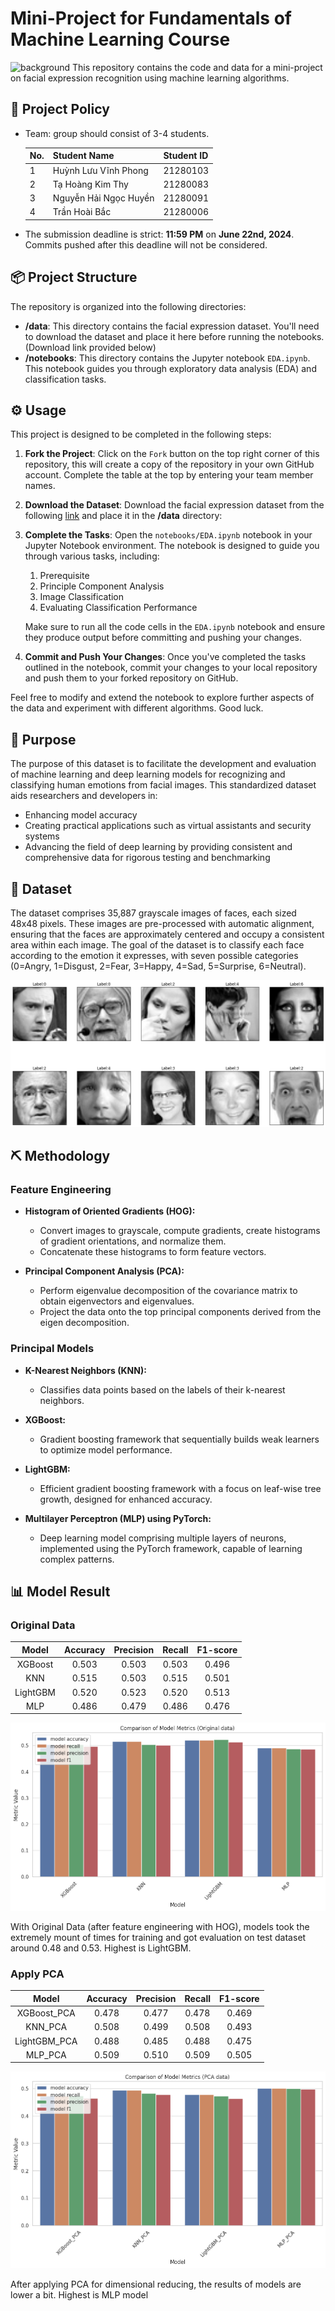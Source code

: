 # Mini-Project for Fundamentals of Machine Learning Course
![background](./materials/ai_wp.jpg)
This repository contains the code and data for a mini-project on facial expression recognition using machine learning algorithms.

## 📑 Project Policy
- Team: group should consist of 3-4 students.

    |No.| Student Name    | Student ID |
    | --------| -------- | ------- |
    |1|Huỳnh Lưu Vĩnh Phong|21280103|
    |2|Tạ Hoàng Kim Thy|21280083|
    |3|Nguyễn Hải Ngọc Huyền|21280091|
    |4|Trần Hoài Bắc|21280006|

- The submission deadline is strict: **11:59 PM** on **June 22nd, 2024**. Commits pushed after this deadline will not be considered.

## 📦 Project Structure

The repository is organized into the following directories:

- **/data**: This directory contains the facial expression dataset. You'll need to download the dataset and place it here before running the notebooks. (Download link provided below)
- **/notebooks**: This directory contains the Jupyter notebook ```EDA.ipynb```. This notebook guides you through exploratory data analysis (EDA) and classification tasks.

## ⚙️ Usage

This project is designed to be completed in the following steps:

1. **Fork the Project**: Click on the ```Fork``` button on the top right corner of this repository, this will create a copy of the repository in your own GitHub account. Complete the table at the top by entering your team member names.

2. **Download the Dataset**: Download the facial expression dataset from the following [link](https://mega.nz/file/foM2wDaa#GPGyspdUB2WV-fATL-ZvYj3i4FqgbVKyct413gxg3rE) and place it in the **/data** directory:

3. **Complete the Tasks**: Open the ```notebooks/EDA.ipynb``` notebook in your Jupyter Notebook environment. The notebook is designed to guide you through various tasks, including:
    
    1. Prerequisite
    2. Principle Component Analysis
    3. Image Classification
    4. Evaluating Classification Performance 

    Make sure to run all the code cells in the ```EDA.ipynb``` notebook and ensure they produce output before committing and pushing your changes.

5. **Commit and Push Your Changes**: Once you've completed the tasks outlined in the notebook, commit your changes to your local repository and push them to your forked repository on GitHub.


Feel free to modify and extend the notebook to explore further aspects of the data and experiment with different algorithms. Good luck.

## :pushpin: Purpose

The purpose of this dataset is to facilitate the development and evaluation of machine learning and deep learning models for recognizing and classifying human emotions from facial images. This standardized dataset aids researchers and developers in:

- Enhancing model accuracy
- Creating practical applications such as virtual assistants and security systems
- Advancing the field of deep learning by providing consistent and comprehensive data for rigorous testing and benchmarking

## :file_folder: Dataset

The dataset comprises 35,887 grayscale images of faces, each sized 48x48 pixels. These images are pre-processed with automatic alignment, ensuring that the faces are approximately centered and occupy a consistent area within each image. The goal of the dataset is to classify each face according to the emotion it expresses, with seven possible categories (0=Angry, 1=Disgust, 2=Fear, 3=Happy, 4=Sad, 5=Surprise, 6=Neutral).

![image of data](./materials/data_images.png)

## :pick: Methodology

### Feature Engineering

- **Histogram of Oriented Gradients (HOG):**
  - Convert images to grayscale, compute gradients, create histograms of gradient orientations, and normalize them.
  - Concatenate these histograms to form feature vectors.

- **Principal Component Analysis (PCA):**
  - Perform eigenvalue decomposition of the covariance matrix to obtain eigenvectors and eigenvalues.
  - Project the data onto the top principal components derived from the eigen decomposition.

### Principal Models

- **K-Nearest Neighbors (KNN):**
  - Classifies data points based on the labels of their k-nearest neighbors.

- **XGBoost:**
  - Gradient boosting framework that sequentially builds weak learners to optimize model performance.

- **LightGBM:**
  - Efficient gradient boosting framework with a focus on leaf-wise tree growth, designed for enhanced accuracy.

- **Multilayer Perceptron (MLP) using PyTorch:**
  - Deep learning model comprising multiple layers of neurons, implemented using the PyTorch framework, capable of learning complex patterns.

## :bar_chart: Model Result

### Original Data

|   Model   | Accuracy | Precision | Recall | F1-score |
|:---------:|:--------:|:---------:|:------:|:--------:|
|  XGBoost  |   0.503  |   0.503   |  0.503 |  0.496   |
|    KNN    |   0.515  |   0.503   |  0.515 |  0.501   |
|  LightGBM |   0.520  |   0.523   |  0.520 |  0.513   |
|    MLP    |   0.486  |   0.479   |  0.486 |  0.476   |

![comparison_models](./materials/comparison_original_data.png)

With Original Data (after feature engineering with HOG), models took the extremely mount of times for training and got evaluation on test dataset around 0.48 and 0.53. Highest is LightGBM.
### Apply PCA

|   Model     | Accuracy | Precision | Recall | F1-score |
|:-----------:|:--------:|:---------:|:------:|:--------:|
|  XGBoost_PCA |   0.478  |   0.477   |  0.478 |  0.469   |
|    KNN_PCA   |   0.508  |   0.499   |  0.508 |  0.493   |
|  LightGBM_PCA|   0.488  |   0.485   |  0.488 |  0.475   |
|    MLP_PCA   |   0.509  |   0.510   |  0.509 |  0.505   |

![comparison_models](./materials/comparison_pca_data.png)

After applying PCA for dimensional reducing, the results of models are lower a bit. Highest is MLP model

